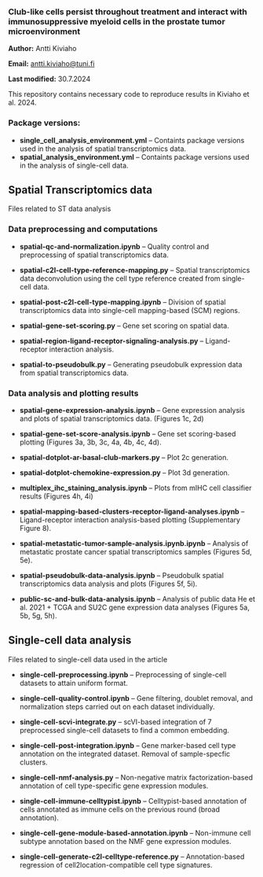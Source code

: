 ### Club-like cells persist throughout treatment and interact with immunosuppressive myeloid cells in the prostate tumor microenvironment


**Author:** Antti Kiviaho

**Email:** antti.kiviaho@tuni.fi

**Last modified:** 30.7.2024

This repository contains necessary code to reproduce results in Kiviaho et al. 2024.

### Package versions:
- **single_cell_analysis_environment.yml** – Containts package versions used in the analysis of spatial transcriptomics data.
- **spatial_analysis_environment.yml** – Containts package versions used in the analysis of single-cell data.

## Spatial Transcriptomics data

Files related to ST data analysis

### Data preprocessing and computations

- **spatial-qc-and-normalization.ipynb** – Quality control and preprocessing of spatial transcriptomics data.

- **spatial-c2l-cell-type-reference-mapping.py** – Spatial transcriptomics data deconvolution using the cell type reference created from single-cell data.

- **spatial-post-c2l-cell-type-mapping.ipynb** – Division of spatial transcriptomics data into single-cell mapping-based (SCM) regions.

- **spatial-gene-set-scoring.py** – Gene set scoring on spatial data.

- **spatial-region-ligand-receptor-signaling-analysis.py** – Ligand-receptor interaction analysis.

- **spatial-to-pseudobulk.py** – Generating pseudobulk expression data from spatial transcriptomics data.

### Data analysis and plotting results

- **spatial-gene-expression-analysis.ipynb** – Gene expression analysis and plots of spatial transcriptomics data. (Figures 1c, 2d)

- **spatial-gene-set-score-analysis.ipynb** – Gene set scoring-based plotting (Figures 3a, 3b, 3c, 4a, 4b, 4c, 4d).

- **spatial-dotplot-ar-basal-club-markers.py** – Plot 2c generation.

- **spatial-dotplot-chemokine-expression.py** – Plot 3d generation.

- **multiplex_ihc_staining_analysis.ipynb** – Plots from mIHC cell classifier results (Figures 4h, 4i)

- **spatial-mapping-based-clusters-receptor-ligand-analyses.ipynb** – Ligand-receptor interaction analysis-based plotting (Supplementary Figure 8).

- **spatial-metastatic-tumor-sample-analysis.ipynb.ipynb** – Analysis of metastatic prostate cancer spatial transcriptomics samples (Figures 5d, 5e).

- **spatial-pseudobulk-data-analysis.ipynb** – Pseudobulk spatial transcriptomics data analysis and plots (Figures 5f, 5i).

- **public-sc-and-bulk-data-analysis.ipynb** – Analysis of public data He et al. 2021 + TCGA and SU2C gene expression data analyses (Figures 5a, 5b, 5g, 5h).

## Single-cell data analysis 

Files related to single-cell data used in the article

- **single-cell-preprocessing.ipynb** – Preprocessing of single-cell datasets to attain uniform format.

- **single-cell-quality-control.ipynb** – Gene filtering, doublet removal, and normalization steps carried out on each dataset individually.

- **single-cell-scvi-integrate.py** – scVI-based integration of 7 preprocessed single-cell datasets to find a common embedding.

- **single-cell-post-integration.ipynb** – Gene marker-based cell type annotation on the integrated dataset. Removal of sample-specfic clusters.

- **single-cell-nmf-analysis.py** – Non-negative matrix factorization-based annotation of cell type-specific gene expression modules.

- **single-cell-immune-celltypist.ipynb** – Celltypist-based annotation of cells annotated as immune cells on the previous round (broad annotation).

- **single-cell-gene-module-based-annotation.ipynb** – Non-immune cell subtype annotation based on the NMF gene expression modules.

- **single-cell-generate-c2l-celltype-reference.py** – Annotation-based regression of cell2location-compatible cell type signatures.
